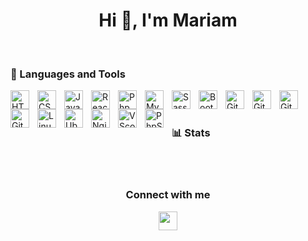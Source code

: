 ### <h1 align="center">Hi 👋, I'm Mariam </h1>

<br />

### 🧰 Languages and Tools
<img align="left" alt="HTML" width="30px" style="padding-right:10px;" src="https://cdn.jsdelivr.net/gh/devicons/devicon/icons/html5/html5-plain.svg" />
<img align="left" alt="CSS" width="30px" style="padding-right:10px;" src="https://cdn.jsdelivr.net/gh/devicons/devicon/icons/css3/css3-plain.svg" />
<img align="left" alt="JavaScript" width="30px" style="padding-right:10px;" src="https://cdn.jsdelivr.net/gh/devicons/devicon/icons/javascript/javascript-plain.svg" />
<img align="left" alt="React" width="30px" style="padding-right:10px;" src="https://cdn.jsdelivr.net/gh/devicons/devicon/icons/react/react-original.svg" />
<img align="left" alt="Php" width="30px" style="padding-right:10px;"  src="https://cdn.jsdelivr.net/gh/devicons/devicon/icons/php/php-plain.svg" />
<img align="left" alt="Mysql" width="30px" style="padding-right:10px;" src="https://cdn.jsdelivr.net/gh/devicons/devicon/icons/mysql/mysql-original-wordmark.svg" />
<img align="left" alt="Sass" width="30px" style="padding-right:10px;" src="https://cdn.jsdelivr.net/gh/devicons/devicon/icons/sass/sass-original.svg" />
<img align="left" alt="Bootstrap" width="30px" style="padding-right:10px;" src="https://cdn.jsdelivr.net/gh/devicons/devicon/icons/bootstrap/bootstrap-plain.svg" />
                                                                                                                                               
<img align="left" alt="Git" width="30px" style="padding-right:10px;" src="https://cdn.jsdelivr.net/gh/devicons/devicon/icons/git/git-original.svg" />
<img align="left" alt="GitHub" width="30px" style="padding-right:10px;" src="https://cdn.jsdelivr.net/gh/devicons/devicon/icons/github/github-original.svg" />
<img align="left" alt="GitLab" width="30px" style="padding-right:10px;" img src="https://cdn.jsdelivr.net/gh/devicons/devicon/icons/gitlab/gitlab-original.svg" />
<img align="left" alt="GitLab" width="30px" style="padding-right:10px;" img src="https://cdn.jsdelivr.net/gh/devicons/devicon/icons/bitbucket/bitbucket-original.svg" />
<img align="left" alt="Linux" width="30px" style="padding-right:10px;" src="https://cdn.jsdelivr.net/gh/devicons/devicon/icons/linux/linux-original.svg" />
<img align="left" alt="Ubuntu" width="30px" style="padding-right:10px;"  src="https://cdn.jsdelivr.net/gh/devicons/devicon/icons/ubuntu/ubuntu-plain.svg" />
<img align="left" alt="Nginx" width="30px" style="padding-right:10px;" src="https://cdn.jsdelivr.net/gh/devicons/devicon/icons/nginx/nginx-original.svg" />
<img align="left" alt="VScode" width="30px" style="padding-right:10px;" src="https://cdn.jsdelivr.net/gh/devicons/devicon/icons/vscode/vscode-original.svg" />
<img align="left" alt="PhpStorm" width="30px" style="padding-right:10px;" src="https://cdn.jsdelivr.net/gh/devicons/devicon/icons/phpstorm/phpstorm-plain.svg" />


<br />
<br /> 

### 📊 Stats

<!-- ![Mariam's GitHub stats](https://github-readme-stats.vercel.app/api?username=mariamnozadze&theme=darcula&show_icons=true)
 -->
<br />

<!-- <p><img align="left" src="https://github-readme-stats.vercel.app/api/top-langs?username=mariamnozadze&show_icons=true&locale=en&layout=compact" alt="kimjayden" /></p>
 -->
<br />

<div align="center">
<h3> Connect with me </h3> 
<p align="center">
  <a href="https://www.linkedin.com/in/mariam-nozadze-38b895203/" target="blank"><img align="center" src="https://github.com/mishmanners/MishManners/blob/master/socials/transparent-Linkedin-logo-icon.png" alt="" height="30" /></a>
</p>

